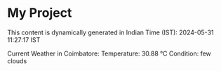 # My Project

This content is dynamically generated in Indian Time (IST): 2024-05-31 11:27:17 IST


Current Weather in Coimbatore:
Temperature: 30.88 °C
Condition: few clouds
